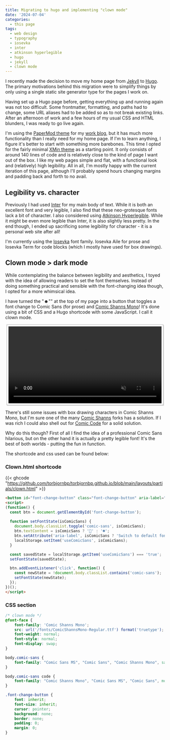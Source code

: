 ```yaml
---
title: Migrating to hugo and implementing "clown mode"
date: '2024-07-04'
categories: 
  - this page
tags:
  - web design
  - typography
  - iosevka
  - inter
  - atkinson hyperlegible
  - hugo
  - jekyll
  - clown mode
---
```


I recently made the decision to move my home page from [Jekyll](https://jekyllrb.com/) to [Hugo](https://gohugo.io/). 
The primary motivations behind this migration were to simplify things by only using a single static site generator type for the pages I work on. 

Having set up a Hugo page before, getting everything up and running again was not too difficult. 
Some frontmatter, formatting, and paths had to change, some URL aliases had to be added so as to not break existing links. 
After an afternoon of work and a few hours of my usual CSS and HTML blunders, I was ready to go live again.

I'm using the [PaperMod theme](https://github.com/adityatelange/hugo-PaperMod) for my [work blog](https://digitalpreservation-blog.nb.no/), but it has much more functionality than I really need for my home page. 
If I'm to learn anything, I figure it's better to start with something more barebones. 
This time I opted for the fairly minimal [XMin theme](https://github.com/yihui/hugo-xmin) as a starting point. 
It only consists of around 140 lines of code and is relatively close to the kind of page I want out of the box. 
I like my web pages simple and flat, with a functional look and (relatively) high legibility. 
All in all, I'm mostly happy with the current iteration of this page, although I'll probably spend hours changing margins and padding back and forth to no avail.

## Legibility vs. character
Previously I had used [Inter](https://rsms.me/inter/) for my main body of text. 
While it is both an excellent font and very legible, I also find that these neo-grotesque fonts lack a bit of character. 
I also considered using [Atkinson Hyperlegible](https://brailleinstitute.org/freefont). 
While it might be even more legible than Inter, it is also slightly less pretty.
In the end though, I ended up sacrificing some legibility for character - it is a personal web site after all!

I'm currently using the [Iosevka](https://typeof.net/Iosevka/) font family. 
Iosevka Aile for prose and Iosevka Term for code blocks (which I mostly have used for box drawings). 

## Clown mode > dark mode
While contemplating the balance between legibility and aesthetics, I toyed with the idea of allowing readers to set the font themselves. 
Instead of doing something practical and sensible with the font-changing idea though, I opted for a more whimsical idea.

I have turned the "☻"" at the top of my page into a button that toggles a font change to Comic Sans (for prose) and [Comic Shanns Mono](https://github.com/jesusmgg/comic-shanns-mono)! 
It's done using a bit of CSS and a Hugo shortcode with some JavaScript.
I call it clown mode.

<div style="border: 1px solid #aaa; box-shadow: 2px 2px #ddd; padding: 5px; margin: 4px;">
<video width="100%" autoplay muted loop playsinline;
   <source src="clowndemo.mp4" type="video/mp4">
   <p>Your browser does not support the video format/codec.</p>
</video>
</div>

There's still some issues with box drawing characters in Comic Shanns Mono, but I'm sure one of the many [Comic Shanns](https://github.com/shannpersand/comic-shanns) forks has a solution. 
If I was rich I could also shell out for [Comic Code](https://tosche.net/fonts/comic-code) for a solid solution.

Why do this though? 
First of all I find the idea of a professional Comic Sans hilarious, but on the other hand it is actually a pretty legible font!
It's the best of both worlds - putting the fun in function.

The shortcode and css used can be found below:

### Clown.html shortcode

{{< ghcode "https://github.com/torbjornbp/torbjornbp.github.io/blob/main/layouts/partials/clown.html" >}}

```html
<button id="font-change-button" class="font-change-button" aria-label="Toggle font style">☻</button>
<script>
(function() {
  const btn = document.getElementById('font-change-button');
  
  function setFontState(isComicSans) {
    document.body.classList.toggle('comic-sans', isComicSans);
    btn.textContent = isComicSans ? '🤡' : '☻';
    btn.setAttribute('aria-label', isComicSans ? 'Switch to default font' : 'Switch to Comic Sans');
    localStorage.setItem('useComicSans', isComicSans);
  }

  const savedState = localStorage.getItem('useComicSans') === 'true';
  setFontState(savedState);

  btn.addEventListener('click', function() {
    const newState = !document.body.classList.contains('comic-sans');
    setFontState(newState);
  });
})();
</script>
```

### CSS section
```css
/* clown mode */
@font-face {
    font-family: 'Comic Shanns Mono';
    src: url('/fonts/ComicShannsMono-Regular.ttf') format('truetype');
    font-weight: normal;
    font-style: normal;
    font-display: swap;
}

body.comic-sans { 
    font-family: "Comic Sans MS", "Comic Sans", "Comic Shanns Mono", sans-serif;
}

body.comic-sans code { 
    font-family: "Comic Shanns Mono", "Comic Sans MS", "Comic Sans", monospace; 
}

.font-change-button {
    font: inherit;
    font-size: inherit;
    cursor: pointer;
    background: none;
    border: none;
    padding: 0;
    margin: 0;
}
```

